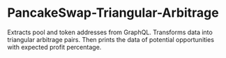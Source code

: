 # PancakeSwap-Triangular-Arbitrage
Extracts pool and token addresses from GraphQL. Transforms data into triangular arbitrage pairs. Then prints the data of potential opportunities with expected profit percentage.
